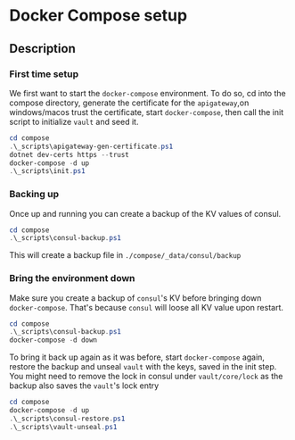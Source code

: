 # Docker Compose setup

## Description

### First time setup

We first want to start the `docker-compose` environment. To do so, cd into the compose directory, generate the certificate for the `apigateway`,on windows/macos trust the certificate, start `docker-compose`, then call the init script to initialize `vault` and seed it.

```powershell
cd compose
.\_scripts\apigateway-gen-certificate.ps1
dotnet dev-certs https --trust
docker-compose -d up
.\_scripts\init.ps1
```

### Backing up

Once up and running you can create a backup of the KV values of consul.

```powershell
cd compose
.\_scripts\consul-backup.ps1
```

This will create a backup file in `./compose/_data/consul/backup`

### Bring the environment down

Make sure you create a backup of `consul`'s KV before bringing down `docker-compose`. That's because `consul` will loose all KV value upon restart.

```powershell
cd compose
.\_scripts\consul-backup.ps1
docker-compose -d down
```

To bring it back up again as it was before, start `docker-compose` again, restore the backup and unseal `vault` with the keys, saved in the init step. You might need to remove the lock in consul under `vault/core/lock` as the backup also saves the `vault`'s lock entry

```powershell
cd compose
docker-compose -d up
.\_scripts\consul-restore.ps1
.\_scripts\vault-unseal.ps1
```
